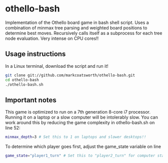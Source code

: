 # othello-bash

Implementation of the Othello board game in bash shell script. Uses a combination of minmax tree parsing and weighted board positions to determine best moves. Recursively calls itself as a subprocess for each tree node evaluation. Very intense on CPU cores!!

## Usage instructions

In a Linux terminal, download the script and run it!

```bash
git clone git://github.com/markcoatsworth/othello-bash.git
cd othello-bash
./othello-bash.sh
```

## Important notes

This game is optimized to run on a 7th generation 8-core i7 processor. Running it on a laptop or a slow computer will be intolerably slow. You can work around this by reducing the game complexity in othello-bash.sh on line 52:

```bash
minmax_depth=3 # Set this to 1 on laptops and slower desktops!!
```

To determine which player goes first, adjust the game_state variable on line 

```bash
game_state="player1_turn" # Set this to "player2_turn" for computer start.
```
